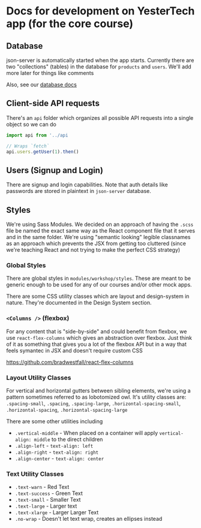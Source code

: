 # Docs for development on YesterTech app (for the core course)

## Database

json-server is automatically started when the app starts. Currently there are two "collections" (tables) in the database for `products` and `users`. We'll add more later for things like comments

Also, see our [database docs](./databases.md)

## Client-side API requests

There's an `api` folder which organizes all possible API requests into a single object so we can do

```js
import api from '../api

// Wraps `fetch`
api.users.getUser(1).then()
```

## Users (Signup and Login)

There are signup and login capabilities. Note that auth details like passwords are stored in plaintext in `json-server` database.

## Styles

We're using Sass Modules. We decided on an approach of having the `.scss` file be named the exact same way as the React component file that it serves and in the same folder. We're using "semantic looking" legible classnames as an approach which prevents the JSX from getting too cluttered (since we're teaching React and not trying to make the perfect CSS strategy)

### Global Styles

There are global styles in `modules/workshop/styles`. These are meant to be generic enough to be used for any of our courses and/or other mock apps.

There are some CSS utility classes which are layout and design-system in nature. They're documented in the Design System section.

### `<Columns />` (flexbox)

For any content that is "side-by-side" and could benefit from flexbox, we use `react-flex-columns` which gives an abstraction over flexbox. Just think of it as something that gives you a lot of the flexbox API but in a way that feels symantec in JSX and doesn't require custom CSS

https://github.com/bradwestfall/react-flex-columns

### Layout Utility Classes

For vertical and horizontal gutters between sibling elements, we're using a pattern sometimes referred to as lobotomized owl. It's utility classes are: `.spacing-small`, `.spacing`, `.spacing-large`, `.horizontal-spacing-small`, `.horizontal-spacing`, `.horizontal-spacing-large`

There are some other utilities including

- `.vertical-middle` - When placed on a container will apply `vertical-align: middle` to the direct children
- `.align-left` - `text-align: left`
- `.align-right` - `text-align: right`
- `.align-center` - `text-align: center`

### Text Utility Classes

- `.text-warn` - Red Text
- `.text-success` - Green Text
- `.text-small` - Smaller Text
- `.text-large` - Larger text
- `.text-xlarge` - Larger Larger Text
- `.no-wrap` - Doesn't let text wrap, creates an ellipses instead
